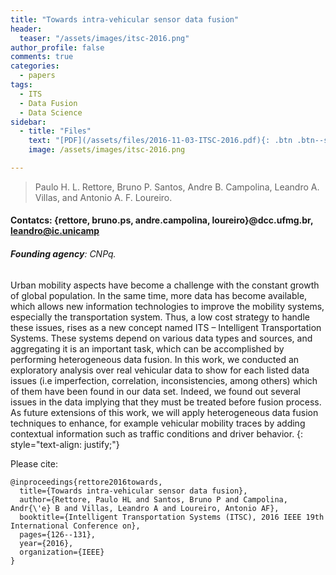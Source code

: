 ```yaml
---
title: "Towards intra-vehicular sensor data fusion"
header:
  teaser: "/assets/images/itsc-2016.png"
author_profile: false
comments: true
categories:
  - papers
tags:
  - ITS
  - Data Fusion
  - Data Science
sidebar:
  - title: "Files"
    text: "[PDF](/assets/files/2016-11-03-ITSC-2016.pdf){: .btn .btn--success} [IEEE](/assets/files/2016-11-3-ITSC-2016.pdf){: .btn} [Talk](#){: .btn .btn--info}"
    image: /assets/images/itsc-2016.png

---
```


> Paulo H. L. Rettore, Bruno P. Santos, Andre B. Campolina, Leandro A. Villas, and Antonio A. F. Loureiro.
#### Contatcs: {rettore, bruno.ps, andre.campolina, loureiro}@dcc.ufmg.br, leandro@ic.unicamp
###### **Founding agency**: CNPq.

Urban mobility aspects have become a challenge with the constant growth of global population. In the same time, more data has become available, which allows new information technologies to improve the mobility systems, especially the transportation system. Thus, a low cost strategy to handle these issues, rises as a new concept named ITS – Intelligent Transportation Systems. These systems depend on various data types and sources, and aggregating it is an important task, which can be accomplished by performing heterogeneous data fusion. In this work, we conducted an exploratory analysis over real vehicular data to show for each listed data issues (i.e imperfection, correlation, inconsistencies, among others) which of them have been found in our data set. Indeed, we found out several issues in the data implying that they must be treated before fusion process. As future extensions of this work, we will apply heterogeneous data fusion techniques to enhance, for example vehicular mobility traces by adding contextual information such as traffic conditions and driver behavior.
{: style="text-align: justify;"}

Please cite:
```TeX
@inproceedings{rettore2016towards,
  title={Towards intra-vehicular sensor data fusion},
  author={Rettore, Paulo HL and Santos, Bruno P and Campolina, Andr{\'e} B and Villas, Leandro A and Loureiro, Antonio AF},
  booktitle={Intelligent Transportation Systems (ITSC), 2016 IEEE 19th International Conference on},
  pages={126--131},
  year={2016},
  organization={IEEE}
}
```